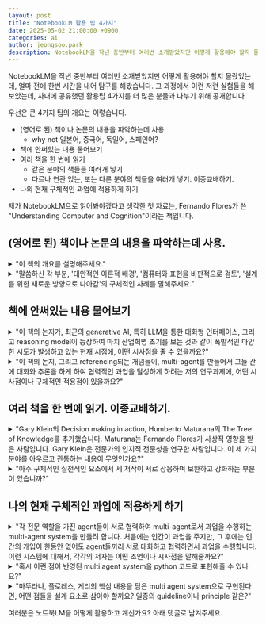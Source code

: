 ```yaml
---
layout: post
title: "NotebookLM 활용 팁 4가지"
date: 2025-05-02 21:00:00 +0900
categories: ai
author: jeongsoo.park
description: NotebookLM을 작년 중반부터 여러번 소개받았지만 어떻게 활용해야 할지 몰랐었는데, 얼마 전에 한번 시간을 내어 탐구를 해봤습니다. 그 과정에서 이런 저런 실험들을 해보았는데, 사내에 공유했던 활용팁 4가지를 더 많은 분들과 나누기 위해 공개합니다.
---
```

NotebookLM을 작년 중반부터 여러번 소개받았지만 어떻게 활용해야 할지 몰랐었는데, 얼마 전에 한번 시간을 내어 탐구를 해봤습니다. 그 과정에서 이런 저런 실험들을 해보았는데, 사내에 공유했던 활용팁 4가지를 더 많은 분들과 나누기 위해 공개합니다.

우선은 큰 4가지 팁의 개요는 이렇습니다.

* (영어로 된) 책이나 논문의 내용을 파악하는데 사용
    * why not 일본어, 중국어, 독일어, 스페인어?
* 책에 안써있는 내용 물어보기
* 여러 책을 한 번에 읽기
    * 같은 분야의 책들을 여러개 넣기
    * 다르나 연관 있는, 또는 다른 분야의 책들을 여러개 넣기. 이종교배하기.
* 나의 현재 구체적인 과업에 적용하게 하기


제가 NotebookLM으로 읽어봐야겠다고 생각한 첫 자료는, Fernando Flores가 쓴 "Understanding Computer and Cognition"이라는 책입니다. 


## (영어로 된) 책이나 논문의 내용을 파악하는데 사용.

<details>
<summary>"이 책의 개요를 설명해주세요."</summary>
<blockquote markdown="1">
이 책, 테리 위노그라드와 페르난도 플로레스의 "컴퓨터와 인지 이해(Understanding Computers and Cognition)"는 인지와 언어에 대한 우리의 이해에 있어 지배적인 "합리주의적 전통"에 도전하면서 컴퓨터 기술 설계를 위한 새로운 토대를 제공하는 것을 목표로 합니다.

이 책은 언어를 세계를 나타내는 기호 체계로, 인지를 이러한 기호들의 조작으로 보는 합리주의적 관점을 개괄하는 것으로 시작합니다. 그런 다음 이 전통이 인간의 이해와 존재의 중요한 측면을 간과하고 제한적이라고 비판합니다.

저자들은 대안적인 이론적 배경을 소개합니다. 여기에는 다음이 포함됩니다.

* 해석학과 하이데거의 철학: 이해를 세계-내-존재(being-in-the-world)로 강조하고, 선이해와 배경의 역할, 그리고 우리의 당연하게 여겨지는 세계를 드러내는 데 있어 고장의 중요성을 강조합니다.
* 마투라나의 인지에 대한 생물학적 현상으로서의 관점: 신경계의 폐쇄성, 자기생산(autopoiesis) (살아있는 시스템의 자기-생산), 환경과의 구조적 결합, 그리고 상호작용을 통한 **합의적 영역(consensual domains)**의 출현을 강조합니다. 마투라나는 인지가 외부 세계로부터의 정보를 처리하는 것이 아니라 유기체의 생존 가능성을 유지하는 것에 관한 것이라고 주장합니다.
* 발화 행위 이론: 언어를 단순한 표현이 아닌 행위이자 약속으로 봅니다. 이 책은 의미가 발화 행위에서 표현된 약속을 듣는 과정에서 발생하며, 우리의 세계는 언어를 통해 창조된다는 점을 강조합니다.

이러한 새로운 이론적 지향을 바탕으로 이 책은 컴퓨터와 표현을 비판적으로 검토합니다. 단순히 세계의 정확하고 효과적인 표현을 만드는 것으로 프로그래밍을 보는 관점에 의문을 제기합니다. 저자들은 인공 지능과 자연어 처리에서 배경의 문제를 논하며, 진정한 "이해"는 형식적인 표현을 조작하는 것 이상을 요구한다고 주장합니다. 그들은 "이해하는" 프로그램을 만들려는 다양한 시도를 분석하고 그 한계를 강조합니다.

마지막으로 이 책은 설계를 위한 새로운 방향으로 나아갑니다. 가장 중요한 설계는 **존재론적(ontological)**이며, 이는 우리가 세상에 존재하는 근본적인 방식에 개입하는 것을 의미한다고 제안합니다. 저자들은 설계가 고장을 예측하고 새로운 행동 공간을 창출하는 방식을 논합니다. 그들은 우리가 행동하는 영역을 창조하는 데 있어 언어의 역할을 강조하고, 언어 안에서 행동하는 기계로서의 컴퓨터가 우리의 삶에 심오한 영향을 미칠 수 있다고 시사합니다. 이 책은 앞 장에서 발전시킨 통찰력을 바탕으로 인간의 작업과 상호 작용을 용이하게 하는 미래 컴퓨터 기반 시스템 설계를 위한 방향을 제시하며 결론을 맺습니다.
본질적으로 이 책은 합리주의에 뿌리를 둔 마음과 컴퓨터에 대한 전통적인 견해에 도전하고, 존재, 생물학, 그리고 행위로서의 언어에 기반한 새로운 이해를 제안하며, 이는 미래 컴퓨팅 기술 설계에 중요한 의미를 갖습니다.
</blockquote>
</details>

<details>
<summary>"말씀하신 각 부분, '대안적인 이론적 배경', '컴퓨터와 표현을 비판적으로 검토', '설계를 위한 새로운 방향으로 나아감'의 구체적인 사례를 말해주세요."</summary>
<blockquote markdown="1">
네, 책 "컴퓨터와 인지 이해"에서 제시된 대안적인 이론적 배경, 컴퓨터와 표현에 대한 비판적 검토, 그리고 설계를 위한 새로운 방향으로 나아가는 것에 대한 구체적인 사례들을 한국어로 설명해 드리겠습니다.

1. 대안적인 이론적 배경의 구체적인 사례:
    * 해석학과 하이데거의 철학: 이 책은 합리주의적 전통 대신에 인간의 이해를 '세계-내-존재'로 보는 하이데거의 철학과 선이해 및 배경의 중요성을 강조하는 해석학을 대안적인 이론적 배경으로 제시합니다.
        * 구체적인 사례: 일상에서 사용하는 망치가 고장 났을 때 우리는 비로소 망치의 정상적인 작동 방식과 우리가 암묵적으로 이해하고 있던 망치의 역할을 명확히 인식하게 됩니다. 이러한 **'고장(breakdown)'**은 우리가 당연하게 여기던 세계를 드러내는 중요한 계기가 됩니다.
    * 마투라나의 인지에 대한 생물학적 이해: 이 책은 인지를 외부 세계로부터의 정보 처리가 아닌 **살아있는 시스템의 자기-생산(autopoiesis)**과 환경과의 **구조적 결합(structural coupling)**을 통해 이해하는 마투라나의 이론을 소개합니다.
        * 구체적인 사례: 개구리의 시각 시스템에 대한 연구는 눈에 들어오는 빛의 패턴을 직접적으로 표현하는 것이 아니라, 개구리 신경계의 내부 구조와 상호작용의 역사에 따라 반응한다는 것을 보여줍니다. 이는 인지가 외부 현실의 객관적인 포착이 아님을 시사합니다.
    * 발화 행위 이론: 언어를 단순히 정보를 전달하는 수단이 아니라 행위이자 약속으로 보는 발화 행위 이론이 제시됩니다.
        * 구체적인 사례: "약속한다"라는 발언은 단순히 사실을 기술하는 것이 아니라 약속이라는 행위를 수행하며, 발언자와 청자 사이에 특정한 약속(commitment) 관계를 형성합니다. 언어의 의미는 이러한 약속을 이해하고 해석하는 과정에서 발생합니다.
2. 컴퓨터와 표현에 대한 비판적 검토의 구체적인 사례:
    * 프로그래밍과 표현의 한계: 이 책은 프로그래밍을 단순히 특정 주제 영역에 대한 정확한 **표현(representation)**을 만드는 것으로 보는 관점을 비판합니다.
        * 구체적인 사례: 워드프로세서를 예로 들어, 워드프로세서의 의미와 기능은 단순히 코드로 표현된 정보의 입력, 저장, 출력 처리 방식뿐만 아니라, 그것이 인간의 의사소통, 정보의 배포, 지식의 축적이라는 더 넓은 맥락 속에서 어떤 역할을 하는지에 따라 결정됩니다. 따라서 기술을 이해하기 위해서는 기능적인 이해뿐만 아니라 "의사소통," "정보," "지식"과 같은 기본적인 인간 현상에 대한 더 깊은 탐구가 필요합니다.
    * 인공 지능과 언어 이해의 문제: 합리적인 문제 해결로서의 지능이라는 관점에서 인공 지능이 언어를 "이해"할 수 있는지에 대한 질문에 대해 회의적인 입장을 취하며 **배경 지식(background)**의 중요성을 강조합니다.
        * 구체적인 사례: 위노그라드의 SHRDLU 프로그램은 장난감 블록 세계 내에서 제한적인 대화를 수행할 수 있지만, 대화의 **맥락(context)**을 유지하고 이전에 언급된 대상("그 피라미드")을 파악하는 능력은 프로그램에 내장된 규칙과 이전에 언급된 객체 목록에 의존합니다. 이는 인간의 언어 이해가 훨씬 풍부한 배경 지식과 상황 해석 능력에 기반한다는 점을 보여줍니다. "물"이라는 단어의 의미조차도 상황과 배경에 따라 달라질 수 있다는 점을 지적하며, 컴퓨터가 이러한 미묘한 의미 차이를 포착하는 데 어려움이 있음을 설명합니다.
    * 문자적 의미의 불충분성: 언어 이해에 있어 **문자적 의미(literal meaning)**에만 의존하는 접근 방식의 한계를 지적합니다.
        * 구체적인 사례: 냉장고에 "물"이 있는지 묻는 질문에 대해, B가 "가지의 세포 속에 있습니다"라고 대답하는 상황은 문자적으로는 참일 수 있지만, 질문자의 의도와 배경을 고려할 때 부적절한 답변입니다. 이는 실제 언어 사용에서는 문자적 의미뿐만 아니라 화자와 청자가 공유하는 배경과 의도에 대한 이해가 필수적임을 보여줍니다.
3. 설계를 위한 새로운 방향으로 나아감의 구체적인 사례:
    * 존재론적 설계(ontological design): 새로운 기술 설계는 단순히 기능적인 문제를 해결하는 것을 넘어, 우리가 세상에 존재하고 행동하는 근본적인 방식을 변화시키는 **존재론적(ontological)**인 행위여야 한다고 주장합니다.
        * 구체적인 사례: 사무실 환경에서 **행동을 위한 대화(conversations for action)**를 지원하는 **협업 시스템(coordination system)**을 설계하는 것은 단순히 업무 프로세스를 자동화하는 것이 아니라, 약속, 완료, 고장 등을 명시적으로 관리함으로써 조직 구성원들의 상호 작용 방식을 근본적으로 변화시키는 시도입니다. 이는 인간의 언어적 행위를 이해하고 이를 기반으로 새로운 업무 환경과 관계를 창출하는 설계 방식입니다.
    * 고장(breakdown)의 중요성: 설계는 예측 가능한 문제 해결뿐만 아니라 예기치 않은 **고장(breakdown)**을 인식하고 이를 통해 새로운 가능성을 발견하는 데 초점을 맞춰야 한다고 강조합니다.
        * 구체적인 사례: 재고 관리 시스템은 상품 부족이라는 '고장'을 예측하고 방지하기 위해 설계될 수 있습니다. 하지만 더 나아가, 시스템 오류나 사용자의 오해와 같은 예상치 못한 '고장' 상황을 통해 시스템의 개선 방향을 모색하고 새로운 기능을 추가하는 것 또한 중요한 설계 과정입니다.
    * 새로운 영역(domain)의 창출: 설계는 기존의 업무나 사고방식을 반영하는 도구를 만드는 것을 넘어, 이전에는 불가능했던 새로운 활동 영역과 방식을 창출할 수 있어야 합니다.
        * 구체적인 사례: 금융 거래 기술의 발전은 기존의 금융 업무 방식을 변화시켰을 뿐만 아니라, 이전에는 상상하기 어려웠던 새로운 금융 상품과 서비스를 탄생시키고 사회 전체의 금융 활동 방식을 진화시켰습니다. 이는 기술 설계가 단순히 도구를 만드는 것을 넘어 새로운 사회적, 경제적 가능성을 열어가는 과정임을 보여줍니다.

이처럼 책 "컴퓨터와 인지 이해"는 전통적인 합리주의적 관점에서 벗어나 인간의 인지, 언어, 그리고 존재에 대한 새로운 이해를 바탕으로 컴퓨터 기술 설계를 위한 혁신적인 방향을 제시하고 있습니다.
</blockquote>
</details>


## 책에 안써있는 내용 물어보기
 
<details>
<summary>"이 책의 논지가, 최근의 generative AI, 특히 LLM을 통한 대화형 인터페이스, 그리고 reasoning model이 등장하여 마치 산업혁명 초기를 보는 것과 같이 폭발적인 다양한 시도가 발생하고 있는 현재 시점에, 어떤 시사점을 줄 수 있을까요?"</summary>
<blockquote markdown="1">
이 책 "Understanding Computers and Cognition"의 논지는 현재 generative AI, 특히 LLM을 통한 대화형 인터페이스 및 reasoning model의 폭발적인 발전에 대해 다음과 같은 중요한 시사점을 던져줄 수 있습니다.

첫째, 이 책은 전통적인 합리주의적 인공지능(AI) 연구의 한계를 비판하며, 지능과 이해를 기호 조작 및 논리적 문제 해결로 환원하는 접근 방식의 근본적인 문제점을 지적합니다. 현재 LLM은 방대한 텍스트 데이터를 기반으로 통계적 패턴을 학습하여 인간과 유사한 텍스트를 생성하고 대화를 수행하는 데 놀라운 능력을 보여줍니다. 그러나 이 책의 관점에서 볼 때, 이러한 능력은 **진정한 의미의 이해(understanding)라기보다는 정교한 패턴 인식(pattern recognition)**에 더 가깝다고 해석될 수 있습니다. LLM은 텍스트의 의미를 상황과 배경 속에서 파악하고, 인간의 의도와 약속을 이해하는 능력이 근본적으로 부족할 수 있다는 점을 시사합니다.

둘째, 책은 인간의 이해가 세계-내-존재(being-in-the-world)와 밀접하게 연결되어 있으며, 우리의 사전 이해(pre-understanding)와 배경(background) 지식에 깊이 뿌리내리고 있다고 강조합니다. LLM은 학습 데이터에 나타난 패턴을 기반으로 응답하지만, 인간이 공유하는 문화적, 사회적, 물리적 세계에 대한 풍부하고 암묵적인 이해가 부족합니다. 따라서 현재의 대화형 인터페이스는 피상적으로는 유창해 보일 수 있지만, 실질적인 맥락 이해나 예상치 못한 상황에 대한 유연한 대처에 한계를 드러낼 수 있습니다. 책에서 제시하는 **고장(breakdown)**의 개념은 이러한 AI 시스템이 예상치 못한 입력이나 상황에 직면했을 때 어떻게 작동하는지, 그리고 그 한계를 어떻게 드러내는지를 이해하는 데 중요한 통찰력을 제공합니다.

셋째, 이 책은 언어를 단순한 정보 전달 수단이 아닌 행위(action)이자 약속(commitment)으로 보는 관점을 제시합니다. LLM 기반 대화형 인터페이스는 종종 질문에 답하거나 정보를 제공하는 데 초점을 맞추지만, 인간의 대화는 단순히 정보를 교환하는 것을 넘어 서로의 의도를 파악하고, 관계를 형성하며, 공동의 목표를 향해 나아가는 복잡한 상호작용입니다. 현재 AI 시스템은 이러한 언어의 행위적 측면과 그에 따른 약속, 그리고 신뢰 관계를 제대로 이해하고 수행하는 데 어려움을 겪을 수 있습니다.

넷째, 책은 **기술 설계가 단순히 기능적인 문제 해결을 넘어 인간의 존재 방식과 세계와의 관계를 근본적으로 변화시키는 존재론적 설계(ontological design)**의 중요성을 강조합니다. 현재 generative AI의 발전은 다양한 새로운 가능성을 열어주고 있지만, 동시에 인간의 사고방식, 사회적 상호작용, 그리고 우리가 세계를 이해하는 방식에 어떤 영향을 미칠지에 대한 깊은 고민이 필요합니다. 이 책은 기술 설계를 인간의 실존적 경험과 가치를 고려하는 방향으로 이끌어야 한다고 주장하며, 단순히 효율성이나 편리성을 추구하는 것을 넘어 인간의 삶의 질을 향상시키고 긍정적인 변화를 창출할 수 있는 방향으로 나아가야 함을 시사합니다.

결론적으로, "Understanding Computers and Cognition"은 현재 폭발적으로 발전하는 generative AI, 특히 LLM 기반 대화형 인터페이스 및 reasoning model에 대해 인간의 지능과 이해의 본질에 대한 깊은 성찰을 요구하며, 기술의 발전 방향이 단순히 모방을 넘어 인간의 경험과 가치를 존중하는 방향으로 나아가야 함을 강조하는 중요한 시사점을 제공합니다.
</blockquote>
</details>
 
<details>
<summary>"이 책의 논지, 그리고 referencing되는 개념들이, multi-agent를 만들어서 그들 간에 대화와 추론을 하게 하여 협력적인 과업을 달성하게 하려는 저의 연구과제에, 어떤 시사점이나 구체적인 적용점이 있을까요?"</summary>
<blockquote markdown="1">
이 책은 전통적인 합리주의적 인공지능 관점, 즉 지능과 이해를 기호 조작과 논리적 문제 해결과 동일시하는 견해를 비판하며, 다중 에이전트 시스템 연구에 여러 중요한 시사점을 제공합니다.

첫째, 이 책은 인간의 이해가 단순한 기호 조작이나 논리적 연역으로 환원될 수 없다고 주장합니다. 귀하의 다중 에이전트들이 논리적으로 추론하도록 설계할 수 있지만, 이러한 관점은 인간 상호작용과 유사한 진정한 협업과 이해를 달성하려면 그 이상의 것이 필요할 수 있음을 시사합니다. 인간의 협력은 종종 암묵적인 이해, 공유된 배경 지식, 상황에 대한 공통된 해석에 의존합니다.

둘째, "Understanding Computers and Cognition"은 인간의 이해가 우리의 "세계-내-존재"(Heidegger)와 "선이해" 및 "배경" 지식에 깊이 뿌리내리고 있다고 강조합니다. 귀하의 다중 에이전트 시스템이 효과적으로 협업하려면 각 에이전트는 개별적인 추론 능력뿐만 아니라 공통된 맥락과 배경 지식을 공유하거나 상호 작용을 통해 구축하는 메커니즘이 필요할 수 있습니다. 이러한 공유된 이해는 상황을 해석하고 다른 에이전트의 의도를 추론하는 데 매우 중요합니다. 단순히 명시적인 정보를 교환하는 것만으로는 충분하지 않을 수 있으며, 에이전트는 통신이 발생하는 맥락을 이해해야 합니다.

셋째, 이 책은 언어를 단순한 정보 전달 수단이 아닌 행동 및 약속으로 봅니다. 귀하의 다중 에이전트 간의 대화를 설계할 때 정보 교환뿐만 아니라 요청, 약속, 수락 및 거부와 같은 명시적인 발화 행위의 수행을 모델링하는 것을 고려해야 합니다. 책에서 논의된 "행동을 위한 대화"라는 개념은 에이전트가 작업을 조정하고 책임을 할당하는 방식을 설계하는 데 직접적인 영감을 줄 수 있습니다. 각 에이전트가 자신의 발언에 내포된 약속과 다른 에이전트의 발언에서 발생하는 책임을 인식하도록 하는 것이 중요합니다.

넷째, 이 책은 인간의 이해와 학습에서 **"고장"(breakdown)**의 중요성을 강조합니다. 귀하의 다중 에이전트 시스템은 통신 실패, 계획 실패 또는 환경 변화와 같은 고장을 예측, 감지 및 효과적으로 대응하도록 설계되어야 합니다. 단순히 오류를 보고하는 대신, 에이전트는 이상적으로 고장의 원인을 분석하고, 새로운 해결책을 탐색하고, 협업 전략을 재조정할 수 있어야 합니다.

다섯째, 이 책은 기술 설계가 기능적인 문제 해결을 넘어 우리의 존재 방식과 세계와의 관계를 근본적으로 형성하는 **"존재론적 설계"(ontological design)**의 중요성을 강조합니다. 다중 에이전트 시스템을 설계할 때 에이전트의 개별 기능과 역할뿐만 아니라 시스템 전체의 창발적인 협업 능력과 사용자 또는 환경에 미칠 수 있는 잠재적 영향을 고려해야 합니다. 설계는 협업을 통해 시너지 효과를 창출하는 것을 목표로 해야 합니다.

이러한 통찰력을 바탕으로 귀하의 연구에 적용할 수 있는 구체적인 예는 다음과 같습니다.

* 명시적인 발화 행위를 기반으로 하는 통신 프로토콜 설계: 에이전트 간 메시지를 발화 행위 유형(요청, 약속, 동의, 거부 등)으로 분류하고 각 유형과 관련된 예상되는 응답 및 약속을 정의합니다.
* 맥락 및 배경 지식 공유 메커니즘 구현: 온톨로지 또는 지식 그래프와 같은 공유 지식 베이스를 활용하여 에이전트가 작업과 관련된 공통된 이해를 형성할 수 있도록 합니다. 진화하는 맥락을 이해하기 위해 에이전트가 대화 기록을 유지하고 참조하도록 설계합니다.
* 고장 감지 및 협업 문제 해결 프로세스 개발: 에이전트가 오류 또는 예상치 못한 상황을 인식하고, 이를 다른 에이전트에게 알리고, 공동으로 분석하고 해결책을 찾을 수 있도록 합니다.
* 역할 및 책임 할당 및 추적 통합: 협업 작업에서 각 에이전트의 역할과 책임을 명확하게 정의하고 약속 이행을 추적하는 시스템을 구축합니다. 책의 "조정 시스템" 개념이 관련될 수 있습니다.
* 학습 및 적응 메커니즘 설계: 에이전트가 고장 및 새로운 경험으로부터 학습하여 지식, 추론 규칙 및 협업 전략을 개선할 수 있도록 합니다.

결론적으로, "Understanding Computers and Cognition"은 성공적인 협업을 위한 다중 에이전트 시스템이 순수한 논리적 추론 모델을 넘어 상황적 맥락, 행동 및 약속으로서의 언어의 본질, 효과적인 고장 처리의 중요성을 고려해야 함을 시사합니다. 협업의 사회적 및 의사소통적 측면에 초점을 맞춤으로써 귀하의 연구는 더 강력하고 인간과 유사한 협력 시스템을 만드는 것을 목표로 할 수 있습니다.
</blockquote>
</details>


## 여러 책을 한 번에 읽기. 이종교배하기.
 
<details>
<summary>"Gary Klein의 Decision making in action, Humberto Maturana의 The Tree of Knowledge를 추가했습니다. Maturana는 Fernando Flores가 사상적 영향을 받은 사람입니다. Gary Klein은 전문가의 인지적 전문성을 연구한 사람입니다. 이 세 가지 분야를 아우르고 관통하는 내용이 무엇인가요?"</summary>
<blockquote markdown="1">
제공해주신 정보와 이전 대화를 바탕으로 Gary Klein의 자연주의적 의사 결정 연구, Humberto Maturana의 인지 이론 (특히 "Understanding Computers and Cognition"에서 드러나는 내용과 새로 추가된 "The Tree of Knowledge"를 고려), 그리고 Maturana로부터 Fernando Flores가 받은 사상적 영향, 이 세 가지 분야를 아우르고 관통하는 내용은 다음과 같습니다.

**핵심 관통점: 전통적인 인지 및 의사 결정 이론에 대한 비판과, 실제 세계에서의 인간 행동과 인지 과정에 대한 새로운 이해를 추구**합니다. 특히, **행동의 중요성, 상황의 맥락성, 그리고 지식과 경험의 역할**을 강조합니다.

좀 더 구체적으로 살펴보겠습니다.

* 전통적 관점의 한계에 대한 인식: Gary Klein은 실험실 기반의, 선택지 비교에 초점을 맞춘 전통적인 의사 결정 이론이 실제 복잡한 환경에서의 전문가 의사 결정을 설명하는 데 부적절하다고 주장합니다. Maturana 역시 이성주의적 철학에 기반한 전통적인 인지관이 신경 활동을 외부 세계의 직접적인 재현으로 보는 관점을 비판하며, 인지가 외부 자극에 대한 수동적인 반응이 아닌 능동적인 구성 과정임을 강조합니다. 이전 대화에서 언급된 Flores 역시 전통적인 정보 처리 모델을 비판하며, 언어와 행동의 역할을 중요하게 생각합니다.
* 행동 중심의 인지: Klein의 RPD (Recognition-Primed Decision) 모델은 숙련된 의사 결정자들이 상황을 인식하고 그에 적합한 행동을 즉각적으로 선택하며, 필요하다면 정신적 시뮬레이션을 통해 평가하는 과정을 보여줍니다. 이는 의사 결정을 단순히 선택의 문제가 아닌, 목표 달성을 위한 지속적인 행동 흐름의 일부로 보는 관점과 일치합니다. Maturana는 "Understanding Computers and Cognition"에서 인지 영역을 '시간을 통한 효과적인 행동을 특징짓는 영역'으로 정의하며, '안다'라는 것은 상태에 대한 기술이 아닌 행동 패턴에 대한 기술이라고 주장합니다. Flores 역시 언어를 단순한 정보 전달 수단이 아닌, 약속을 생성하고 행동을 조정하는 행위로 봅니다.
* 상황 및 맥락의 중요성: Klein은 실제 의사 결정은 역동적이고 끊임없이 변화하는 조건, 실시간 반응, 불명확한 목표와 비구조적인 과제, 그리고 지식 있는 사람들의 특징을 갖는 자연스러운 환경에 embedded 되어 있다고 강조합니다. 실험실 환경에서 분리된 의사 결정 연구는 이러한 실제 세계의 특징을 간과할 수 있습니다. Maturana의 인지 이론 역시 고립된 개체가 아닌, 세계 안에서 상호작용하는 존재로서의 인지를 이해하는 것을 중요하게 생각합니다. 특히, '고장 (breakdown)'의 개념을 통해 우리가 세상과 유창하게 몰입하는 데 발생하는 중단 속에서 배경 이해가 드러나는 점을 지적합니다 [원래 답변]. 이는 의사 결정을 특정 맥락에서 이해해야 함을 시사합니다.
* 전문 지식과 경험의 역할: Klein의 연구는 숙련된 전문가들이 상황 인식을 바탕으로 빠르고 효과적인 결정을 내리는 방식을 보여줍니다. 그들은 다양한 선택지를 비교하기보다는 패턴 인식과 경험에 기반한 직관적인 판단을 주로 사용합니다. Maturana의 이론은 학습된 행동과 본능적인 행동의 구분이 단순히 행동 자체의 특징이 아닌, 그러한 행동을 가능하게 하는 구조 형성의 역사에 있다고 설명하며, 경험의 중요성을 간접적으로 뒷받침합니다. Flores 역시 특정 분야의 전문가는 해당 분야의 언어적, 비언어적 관행에 대한 깊은 이해를 바탕으로 효과적인 행동을 할 수 있다고 볼 수 있습니다.
* 전통적인 규범적 모델에 대한 비판: Klein은 성공적인 의사 결정이 모든 문제에 대한 논리적으로 완전한 형식 모델을 요구하는 것이 아니라, 지식을 효과적으로 사용하고 변화하는 상황에 적응하는 능력에 달려 있다고 주장하며, 전통적인 합리적 의사 결정 오류 개념을 비판합니다. Maturana 역시 외부 세계의 '진리'에 대응하는 재현으로서의 언어 개념을 비판하며, 언어는 오히려 현실을 구성하는 역할을 한다고 봅니다. 이는 전통적인 규범적 의사 결정 모델이 현실 세계의 복잡성을 제대로 반영하지 못한다는 비판과 연결될 수 있습니다.

결론적으로, Klein, Maturana, 그리고 Flores의 작업은 단순한 정보 처리나 논리적 선택으로서의 인지 및 의사 결정을 넘어, 실제 세계에서의 행동, 맥락, 경험, 그리고 언어의 역할을 강조하는 공통된 지향점을 가지고 있습니다. Klein의 실증적 연구는 전문가들이 어떻게 이러한 요소들을 활용하여 효과적인 의사 결정을 내리는지 보여주는 반면, Maturana의 이론적 framework는 이러한 현상을 이해하기 위한 철학적, 인지적 기반을 제공하며, Flores의 작업은 이를 언어, 소통, 협업의 맥락으로 확장하여 이해하는 데 도움을 줄 수 있습니다.
</blockquote>
</details>
 
<details>
<summary>"아주 구체적인 실천적인 요소에서 세 저작이 서로 상응하며 보완하고 강화하는 부분이 있습니까?"</summary>
<blockquote markdown="1">
네, 아주 구체적인 실천적인 요소에서 세 저작이 서로 상응하며 보완하고 강화하는 부분을 찾을 수 있습니다. 핵심은 전통적인 규범적 모델의 한계를 인식하고, 실제 세계에서의 인간의 인지, 의사 결정, 그리고 행동의 특징을 더 깊이 이해하려는 노력에 있습니다.

1. 상황 인식 (Situation Assessment)의 중요성 및 작동 방식:
    * Gary Klein: Klein은 그의 자연주의적 의사 결정 (NDM) 모델에서 상황 인식이 숙련된 의사 결정의 핵심이라고 강조합니다. 전문가들은 다양한 단서와 패턴을 빠르게 인식하여 현재 상황을 이해하고, 그에 따라 적절한 행동 방침을 떠올립니다. 이는 복잡하고 시간 제약이 있는 실제 환경에서 다수의 선택지를 비교 분석하는 전통적인 의사 결정 모델과는 대조적입니다. Klein의 상황 평가 모델은 기대치와 관찰된 데이터를 비교하고, 불일치가 있을 경우 상황 표현을 수정하거나 개선하는 과정을 보여줍니다.
    * Humberto Maturana: Maturana의 인지 이론은 인식이 효과적인 행동을 가능하게 하는 영역이라고 정의합니다. 유기체는 환경과의 구조적 결합 (structural coupling)을 통해 세계 속에서 효과적으로 작동할 수 있는 구조를 발전시킵니다. 즉, 상황에 대한 '지식'은 외부 세계의 직접적인 재현이 아니라, 생존과 기능 유지를 위한 효과적인 행동을 가능하게 하는 내부 구조에 반영된 것입니다. "The Tree of Knowledge"에서도 지식은 주어진 맥락에서 효과적인 (또는 적절한) 행동을 우리가 관찰할 때 인정된다고 설명하며, 상황과 행동의 연관성을 강조합니다.
    * Winograd & Flores (Maturana의 영향): Winograd와 Flores는 이해는 항상 상황에 상대적이며, 언어의 의미는 상황과 목적, 배경 이해에 따라 달라진다고 주장합니다. "Understanding Computers and Cognition"에서 제시된 대화 예시는 '물'과 같은 간단한 단어조차 상황에 따라 그 의미와 적절성이 달라질 수 있음을 보여줍니다. 이는 Klein이 실제 의사 결정 맥락의 중요성을 강조하는 점과, Maturana가 인지를 효과적인 행동과 연결하여 이해하는 점을 뒷받침합니다.
2. 경험과 패턴 인식의 역할:
    * Gary Klein: Klein의 RPD 모델은 숙련된 의사 결정자들이 과거 경험을 바탕으로 상황을 빠르게 인식하고, 유사한 상황에서 성공했던 행동 방침을 떠올려 실행하는 방식을 설명합니다. 이 과정은 분석적 추론보다는 직관적인 패턴 인식에 더 의존합니다.
    * Humberto Maturana: Maturana는 학습은 유기체의 구조적 변화이며, 이러한 변화는 반복적인 상호작용을 통해 일어난다고 봅니다. 경험은 유기체가 특정 환경에서 효과적으로 기능하도록 하는 구조적 결합을 형성하는 데 결정적인 역할을 합니다. 즉, 숙련된 패턴 인식 능력은 오랜 경험을 통해 내재화된 효과적인 행동 방식이라고 볼 수 있습니다.
    * Winograd & Flores: 이들은 전통적인 AI 연구가 지식을 명시적인 규칙이나 데이터베이스로 표현하려고 시도했지만, 실제 인간의 전문성은 배경 지식과 암묵적인 이해에 기반한다고 비판합니다. Klein이 강조하는 전문가의 패턴 인식 능력은 이러한 암묵적인 이해와 경험의 중요성을 보여주는 실질적인 사례라고 할 수 있습니다.
3. 행동의 우선성:
    * Gary Klein: Klein의 연구는 의사 결정을 '선택'의 순간으로 보기보다는, 목표 달성을 위한 일련의 행동 과정으로 이해하는 것을 강조합니다. RPD 모델에서 행동 방침을 떠올리고 정신적 시뮬레이션을 통해 평가하는 과정 자체가 행동 지향적입니다.
    * Humberto Maturana: Maturana는 살아있는 시스템은 본질적으로 인지 시스템이며, 삶의 과정 자체가 인지의 과정이라고 주장합니다. 즉, 인지는 외부 세계에 대한 정보를 처리하는 추상적인 과정이 아니라, 세계 속에서 효과적으로 '행동하는' 능력과 불가분의 관계에 있습니다.
    * Winograd & Flores: 이들은 **언어를 단순히 정보를 전달하는 수단이 아니라, 약속을 생성하고 행동을 조정하는 '언어 행위 (speech act)'**로 이해합니다. 이는 인간의 인지와 소통의 근본적인 목적이 추상적인 지식 습득보다는 공동의 행동 조정에 있음을 시사합니다.
4. 실패 (Breakdown)의 중요성:
    * Winograd & Flores: 이들은 예상치 못한 실패, 즉 'breakdown'이 우리의 암묵적인 배경 이해를 드러내고 새로운 이해와 디자인으로 이어지는 중요한 계기가 된다고 강조합니다.
    * Maturana: Maturana는 명시적으로 'breakdown'이라는 용어를 사용하지는 않지만, 유기체가 환경과의 상호작용에서 겪는 섭동 (perturbation)에 대한 반응과 구조적 변화를 통해 학습하고 진화한다는 개념은 'breakdown'과 유사한 역할을 합니다. 예상치 못한 상황은 유기체의 기존 작동 방식을 시험하고 새로운 행동 방식을 모색하도록 만듭니다.
    * Gary Klein: Klein의 연구에서 전문가들이 예상치 못한 상황에 직면했을 때, 기존의 상황 인식을 수정하거나 새로운 행동 방침을 모색하는 과정은 Winograd와 Flores가 설명하는 'breakdown' 상황과 상응한다고 볼 수 있습니다.

요약하자면, 세 저작은 실제 세계의 복잡성과 역동성을 고려할 때, 인간의 인지, 의사 결정, 그리고 행동은 상황 맥락적이며, 경험에 기반한 패턴 인식과 효과적인 행동을 지향한다는 공통된 관점을 제시합니다. Klein의 실증적 연구는 이러한 특징들이 전문가의 실제 의사 결정에서 어떻게 나타나는지 구체적으로 보여주며, Maturana의 이론적 framework는 이러한 현상을 더 깊이 이해할 수 있는 생물학적, 인지적 기반을 제공하고, Winograd와 Flores는 이를 언어, 소통, 그리고 시스템 디자인의 맥락으로 확장하여 설명합니다. 따라서 이 세 분야는 추상적인 이론보다는 실제적인 행동과 그 맥락을 중요하게 생각하는 실천적인 관점에서 서로 보완하고 강화한다고 할 수 있습니다.
</blockquote>
</details>


## 나의 현재 구체적인 과업에 적용하게 하기
 
<details>
<summary>"각 전문 역할을 가진 agent들이 서로 협력하여 multi-agent로서 과업을 수행하는 multi-agent system을 만들려 합니다. 처음에는 인간이 과업을 주지만, 그 후에는 인간의 개입이 한동안 없어도 agent들끼리 서로 대화하고 협력하면서 과업을 수행합니다. 이런 시스템에 대해서, 각각의 저자는 어떤 조언이나 시사점을 말해줄까요?"</summary>
<blockquote markdown="1">
네, 움베르토 마뚜라나의 이론을 테리 위노그라드의 논의와 마뚜라나 자신의 저서 "앎의 나무"를 바탕으로 하여, 다중 에이전트 시스템에 대한 몇 가지 조언과 시사점을 말씀드리겠습니다.

마뚜라나의 이론은 전통적인 합리주의적 관점에 대한 중요한 도전이며, 특히 생물학적 인지 이론을 중심으로 논의됩니다. 이러한 관점에서 다중 에이전트 시스템 설계를 위한 시사점은 다음과 같습니다.

* 내부 조직 및 상호작용에 집중해야 합니다: 마뚜라나는 신경계를 폐쇄적인 네트워크로 보았습니다. 이는 외부 "입력"과 "출력"에 의해 직접적으로 결정되는 것이 아니라, 시스템 내부 뉴런들의 활동 변화가 다른 뉴런들의 변화를 유발하는 방식입니다. 다중 에이전트 시스템에 적용하면, 개별 에이전트들의 내부 조직과 그들 사이의 상호작용 패턴에 설계의 초점을 맞춰야 함을 의미합니다. 시스템의 행동은 이러한 내부 역학으로부터 창발될 것입니다.
* 시스템 유지 및 자율성을 위해 자기생성(Autopoiesis) 개념을 고려해야 합니다: 마뚜라나와 바렐라의 자기생성 개념은 시스템이 스스로의 구성 요소를 지속적으로 생산하고 자신의 조직과 경계를 유지하는 것을 의미합니다. 다중 에이전트 시스템에서는 각 에이전트, 그리고 시스템 전체가 자기 유지, 적응 및 필요한 프로세스 또는 지식의 재생산을 위한 메커니즘을 갖추어야 지속적인 외부 개입 없이 작동할 수 있습니다. 마뚜라나는 살아있는 존재를 "자기생성적 조직"이라고 정의합니다. 자기생성이 중단되면 시스템은 붕괴될 위험이 있습니다.
* 과제 환경과의 구조적 결합(Structural Coupling)을 설계해야 합니다: 위노그라드는 성공적인 시스템이 해당 영역의 근본적인 구조와 **"정렬"**되어 있으며 새로운 구조적 결합을 생성하도록 진화할 수 있다고 설명합니다. 다중 에이전트 시스템 설계 시, 에이전트들이 환경의 고유한 역학에 부합하는 방식으로 과제 환경과 상호작용할 수 있도록 해야 합니다. 또한 시스템은 환경에서의 효과성을 유지하거나 향상시키기 위해 시간이 지남에 따라 자신의 구조와 상호작용을 적응시키는 메커니즘을 가져야 합니다. 이러한 적응은 명시적인 환경 표현에 기반하기보다는 지속적인 상호작용과 그 결과에 따라 이루어질 수 있습니다. 마뚜라나는 시스템의 이전 구조가 가능한 섭동의 영역을 정의한다고 설명합니다.
* "관찰자"(설계자/사용자)의 역할을 인식해야 합니다: 마뚜라나의 프레임워크는 시스템 내의 통일성과 구성 요소가 관찰자에 의해 식별된다는 점을 강조합니다. 다중 에이전트 시스템을 설계할 때, 인간 사용자에 의한 초기 에이전트 역할, 통신 프로토콜 및 전체 시스템 목표의 명세는 관찰과 정의의 행위입니다. 시스템 행동의 "의미"와 효과는 이러한 초기 프레임과 환경 및 잠재적으로 다른 관찰자(사용자)와의 후속 상호작용의 맥락 내에서 해석될 것입니다. 마뚜라나는 관찰자가 구분을 생성하고 그것을 통일성으로 특정할 수 있는 살아있는 시스템이라고 말합니다.
* 미리 프로그램된 표현의 한계를 이해해야 합니다: 마뚜라나는 신경계의 구조가 세계를 "표현"하지 않는다고 주장합니다. 마찬가지로 다중 에이전트 시스템에서 과제, 다른 에이전트 또는 목표에 대한 **미리 프로그램된 표현에만 의존하는 것은 설계자가 예상하지 못한 환경의 측면이나 잠재적인 해결책에 대해 "맹목"**을 초래할 수 있습니다. 시스템의 자율적인 기능 능력은 고정된 표현보다는 지속적인 상호작용과 내부 역학에서 비롯되어야 합니다.

요약하자면, 마뚜라나의 관점은 진정으로 자율적이고 협력적인 다중 에이전트 시스템을 설계하려면 시스템을 순전히 표현 기반의 문제 해결자로 생각하는 방식에서 벗어나 내부 조직, 역동적인 상호작용, 구조적 결합을 통한 지속적인 적응, 그리고 시스템 존재와 목표의 관찰자 의존적인 특성에 대한 인식을 강조하는 방식으로 전환해야 함을 시사합니다. 초기 인간의 입력은 무대를 설정하지만, 시스템의 지속적인 성공은 작동적 폐쇄성을 유지하고 자체 내부 프로세스를 통해 환경에 적응하는 능력에 달려 있습니다.
</blockquote>
</details>
 
<details>
<summary>"혹시 이런 점이 반영된 multi agent system을 python 코드로 표현해줄 수 있나요?"</summary>
<blockquote markdown="1">
While the sources provide theoretical insights relevant to multi-agent systems, directly translating the comprehensive set of principles discussed into a fully featured Python code example is complex and would require significant abstraction and simplification. The sources, particularly "Understanding Computers and Cog" by Terry Winograd, critique the idea of simply programming intelligence or understanding into computers. Winograd argues that computer programs operate based on representations determined by their programmers, leading to inherent blindness. He emphasizes the importance of structural coupling and language as action (speech acts) for understanding human interaction and designing computer systems that support it. Gary Klein's work highlights the role of domain-specific knowledge (schemas) and naturalistic decision making in real-world scenarios.

However, we can create a simplified Python illustration that reflects some of these ideas, focusing on agent autonomy, internal states, interaction as a form of basic structural coupling, and simple communication that hints at commitments.

```python
import random

class Agent:
    def __init__(self, agent_id, initial_state=0.5):
        self.id = agent_id
        self.internal_state = initial_state # Autonomous internal state
        self.knowledge = {} # Simple knowledge representation (schema)

    def perceive(self, environment_signal):
        # Perception influenced by internal state (structural coupling)
        influence = environment_signal * (1 - abs(self.internal_state - 0.5))
        self.internal_state = max(0, min(1, self.internal_state + influence * 0.1))
        print(f"Agent {self.id} perceived: {environment_signal:.2f}, internal state: {self.internal_state:.2f}")

    def communicate(self, other_agent, message):
        print(f"Agent {self.id} says to Agent {other_agent.id}: {message}")
        if "request" in message.lower():
            if random.random() > 0.5:
                response = "agree"
                self.internal_state = max(0, min(1, self.internal_state + 0.05)) # Internal state change due to commitment
            else:
                response = "decline"
                self.internal_state = max(0, min(1, self.internal_state - 0.05))
            print(f"Agent {other_agent.id} responds to Agent {self.id}: {response}")
            return response
        return None

    def act(self, environment):
        if self.internal_state > 0.7:
            action = "explore"
        elif self.internal_state < 0.3:
            action = "rest"
        else:
            action = "observe"
        print(f"Agent {self.id} decides to: {action}")
        return action

# Environment simulation
class Environment:
    def get_signal(self):
        return random.uniform(-1, 1)

# Multi-agent system
num_agents = 3
agents = [Agent(i, random.uniform(0, 1)) for i in range(num_agents)]
environment = Environment()

for step in range(5):
    print(f"\n--- Step {step + 1} ---")
    signal = environment.get_signal()
    for agent in agents:
        agent.perceive(signal)

    # Simple interaction and communication
    agent1, agent2 = random.sample(agents, 2)
    agent1.communicate(agent2, f"request: share information?")

    for agent in agents:
        agent.act(environment)
```

위의 Python 코드는 마뚜라나, 플로레스, 게리의 이론에서 영감을 받은 매우 단순화된 다중 에이전트 시스템의 예시입니다.

* Agent 클래스: 각 에이전트는 id, internal_state (자율적인 내부 상태), 그리고 knowledge (간단한 지식 표현)를 가집니다. internal_state는 에이전트의 내부 작동 방식을 나타냅니다 [Previous].
* perceive 메소드: 에이전트는 perceive 메소드를 통해 환경 신호를 감지합니다. 감지는 에이전트의 내부 상태에 따라 영향을 받으며, 이는 구조적 결합의 기본적인 아이디어를 반영합니다 [Previous, 50].
* communicate 메소드: communicate 메소드는 에이전트 간의 기본적인 통신을 시뮬레이션합니다. 특히 "request"가 포함된 메시지를 통해 언어 행위의 개념을 간략하게 보여줍니다. 요청에 대한 응답("agree" 또는 "decline")은 에이전트의 내부 상태를 변경시켜 약속의 개념을 암시합니다.
* act 메소드: act 메소드는 에이전트의 internal_state에 따라 행동을 결정합니다. 이는 에이전트의 자율적인 행동을 나타냅니다 [Previous].
* Environment 클래스: Environment 클래스는 간단한 환경을 시뮬레이션하여 에이전트에게 신호를 제공합니다.
* 시뮬레이션: 코드에서는 여러 에이전트를 생성하고, 각 단계마다 환경 신호를 인식하고, 무작위로 선택된 두 에이전트가 간단한 요청/응답 형태의 통신을 하며, 각 에이전트는 자신의 내부 상태에 따라 행동을 결정합니다.

Important Considerations (Korean):

* 매우 단순화됨: 이 코드는 개념적인 이해를 돕기 위해 매우 단순화되었습니다. 실제 마뚜라나, 플로레스, 게리의 이론의 복잡성과 실제 다중 에이전트 시스템의 다양성을 완전히 반영하지는 못합니다.
* 명시적 표현의 제한: 에이전트는 환경이나 다른 에이전트에 대한 명시적인 표현을 가지고 있지 않습니다. 이는 마뚜라나의 표현주의 비판에서 영감을 받은 것입니다 [Previous, 74].
* 학습 및 '무너짐' 부재: 이 예시에는 에이전트가 학습하거나 **'무너짐'**을 통해 적응하는 메커니즘이 포함되어 있지 않습니다.
* 스키마 및 정신 모델의 단순화: knowledge 딕셔너리는 매우 기본적인 형태로 스키마의 아이디어를 나타낼 뿐입니다.
* 관찰자의 역할: 시스템의 설계와 평가는 여전히 관찰자 (프로그래머)의 관점에 의해 이루어집니다 [Previous].

이 코드는 앞서 논의된 이론들의 몇 가지 핵심 아이디어를 간략하게 보여주는 출발점입니다. 보다 복잡하고 현실적인 다중 에이전트 시스템을 구축하려면, 에이전트의 내부 구조, 지식 표현, 통신 프로토콜, 학습 메커니즘 등을 훨씬 더 정교하게 모델링해야 할 것입니다. Terry Winograd의 지적처럼, 진정한 '이해'를 프로그래밍하는 것은 어렵기 때문에, 이러한 시스템은 특정 목표와 맥락 내에서 유용한 도구로서 이해되어야 합니다.
</blockquote>
</details>
 
<details>
<summary>"마뚜라나, 플로레스, 게리의 핵심 내용을 담은 multi agent system으로 구현된다면, 어떤 점들을 설계 요소로 삼아야 할까요? 일종의 guideline이나 principle 같은?"</summary>
<blockquote markdown="1">
마뚜라나, 플로레스, 게리의 핵심 내용을 담은 SW 다중 에이전트 시스템으로 구현된다면, 다음과 같은 점들을 설계 요소 또는 원칙으로 삼아야 할 것입니다.

* 에이전트의 자율성과 내부 작동 방식 강조: 움베르토 마뚜라나의 이론에 따라, 각 에이전트는 자율적인 존재로 설계되어야 합니다. 이는 외부의 직접적인 통제보다는 내부 조직과 역학 관계에 따라 행동이 결정됨을 의미합니다. 각 에이전트는 내부 상태를 가지고 있으며, 외부 자극은 이 내부 상태를 변화시키는 섭동(perturbation) 으로 이해되어야 합니다. 따라서, 각 에이전트의 정보 처리 방식, 의사 결정 메커니즘, 그리고 내부 상태 변화 규칙 등을 구체적으로 설계해야 합니다.
* 구조적 결합(Structural Coupling)을 통한 환경과의 상호작용: 마뚜라나의 핵심 개념 중 하나인 구조적 결합을 시스템 설계에 반영해야 합니다. 에이전트들은 환경과 분리된 채로 문제를 해결하는 것이 아니라, 지속적인 상호작용을 통해 서로 영향을 주고받으며 진화해야 합니다. 설계 시, 에이전트가 환경의 변화를 감지하고 자신의 구조를 조정하여 효과적으로 상호작용할 수 있는 메커니즘을 고려해야 합니다. 테리 위노그라드는 성공적인 시스템은 작동하는 도메인의 근본적인 구조와 '정렬(alignment)' 되어 있으며 새로운 구조적 결합을 생성하도록 진화할 수 있다고 지적합니다.
* 언어 행위(Speech Acts) 기반의 협업 모델: 페르난도 플로레스의 관점에 따라, 에이전트 간의 통신은 단순한 정보 교환이 아닌 언어 행위(speech acts) 로 모델링되어야 합니다. 요청(requests), 약속(commitments), 선언(declarations)과 같은 명시적인 대화 구조를 통해 에이전트들이 서로 협력하고 공동의 목표를 달성할 수 있도록 설계해야 합니다. 이는 시스템 내의 조정(coordination) 과정을 보다 명확하고 효과적으로 만들어 줄 것입니다.
* '무너짐(Breakdown)'을 통한 학습 및 설계 개선: 위노그라드와 플로레스는 '무너짐(breakdown)' 이 새로운 이해와 설계의 중요한 계기가 된다고 강조합니다. 다중 에이전트 시스템 설계 시, 예상치 못한 오류나 문제 상황(breakdown)을 감지하고, 이를 통해 에이전트들이 자신의 행동 방식이나 상호작용 규칙을 학습하고 적응할 수 있는 메커니즘을 포함해야 합니다. 또한, 설계 과정 자체에서도 발생할 수 있는 무너짐을 분석하여 시스템을 지속적으로 개선해야 합니다.
* 스키마(Schemas) 및 정신 모델(Mental Models) 활용: 게리 클라인의 연구에 따르면, 숙련된 의사 결정자들은 스키마(schemas) 또는 정신 모델(mental models) 에 기반하여 상황을 빠르게 이해하고 판단합니다. 다중 에이전트 시스템의 각 에이전트는 특정 도메인에 대한 지식 구조인 스키마 또는 정신 모델을 가지고 상황을 인식하고, 관련 정보를 탐색하며, 적절한 행동을 선택하도록 설계해야 합니다. 에이전트 간 공유된 정신 모델(shared mental models) 을 구축하는 것은 팀워크 기반의 작업에서 특히 중요합니다.
* 도메인 특수성(Domain Specificity) 고려: 클라인은 의사 결정 지식은 특정 도메인에 특화된 형태로 존재한다고 주장합니다. 따라서, 다중 에이전트 시스템은 해결하고자 하는 문제 영역의 특징과 제약을 반영하여 설계되어야 합니다. 도메인에 적합한 지식 표현 방식, 추론 규칙, 그리고 에이전트의 역할 등을 고려해야 합니다.
* 명시적 표현(Explicit Representation)의 한계 인식: 마뚜라나의 관점에서, 시스템이 외부 세계를 정확하게 표현(representation) 할 수 있다는 가정은 비판적으로 검토되어야 합니다. 따라서, 시스템 설계 시 외부 세계에 대한 완벽한 모델링보다는 에이전트의 내부 작동 방식과 상호작용을 통해 문제 해결 능력을 확보하는 데 초점을 맞춰야 합니다.
* 관찰자(Observer)의 역할 및 해석 고려: 시스템의 경계, 구성 요소, 그리고 목표 등은 관찰자에 의해 정의된다는 마뚜라나의 관점을 고려해야 합니다. 시스템 설계는 사용자의 요구와 해석을 반영해야 하며, 시스템의 성공은 이러한 관점에서 평가될 수 있음을 인지해야 합니다.

요약하자면, 이러한 다중 에이전트 시스템은 각 에이전트의 자율적인 내부 작동 방식과 환경과의 지속적인 구조적 결합을 통해 상황에 적응하고 학습하며, 언어 행위 기반의 명시적인 커뮤니케이션을 통해 협업하고 조정을 수행하고, 예상치 못한 문제 상황을 통해 시스템을 개선해 나가는 방향으로 설계되어야 할 것입니다. 또한, 특정 문제 도메인의 특성을 반영하고, 외부 세계에 대한 완벽한 표현보다는 에이전트 간의 상호작용과 내부 역학에 초점을 맞추는 것이 중요합니다.
</blockquote>
</details>

여러분은 노트북LM을 어떻게 활용하고 계신가요? 아래 댓글로 남겨주세요.
